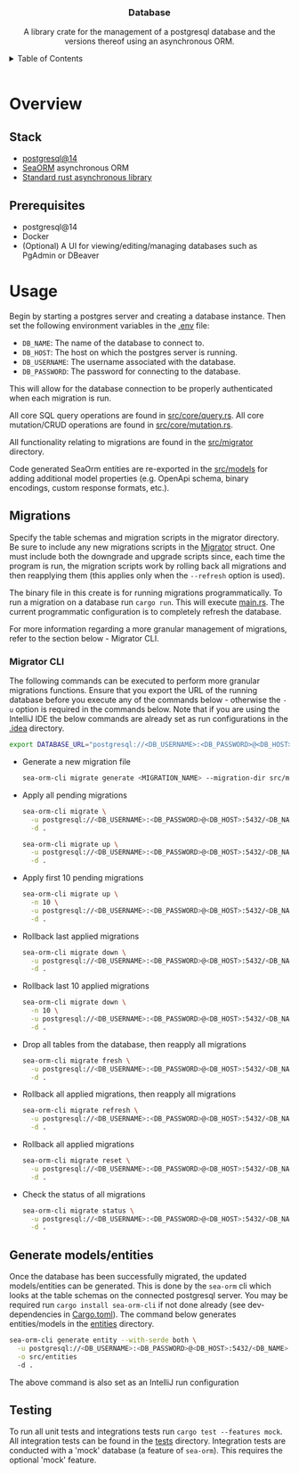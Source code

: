 <div align="center">
    <h3 align="center">Database</h3>
    <p align="center">
        A library crate for the management of a postgresql database and the versions thereof using an asynchronous ORM.
    </p>
</div>

<!-- TABLE OF CONTENTS -->
<details>
    <summary>Table of Contents</summary>
    <ol>
        <li><a href="#overview">Overview</a></li>
        <ol>
          <li><a href="#stack">Stack</a></li>
          <li><a href="#prerequisites">Prerequisites</a></li>
        </ol>
        <li><a href="#usage">Usage</a></li>
        <ol>
          <li><a href="#migrations">Migrations</a></li>
          <ol><li><a href="#cli">Migrator CLI</a></li></ol>
          <li><a href="#codegen">Generate models/entities</a></li>
          <li><a href="#testing">Testing</a></li>
        </ol>
    </ol>
</details>
<br />

<!-- OVERVIEW -->
# Overview

<!-- STACK -->
## Stack
* [postgresql@14](https://www.postgresql.org/)
* [SeaORM](https://www.sea-ql.org/SeaORM/) asynchronous ORM
* [Standard rust asynchronous library](https://docs.rs/async-std/latest/async_std/)

<!-- PREREQUISITES -->
## Prerequisites
* postgresql@14
* Docker
* (Optional) A UI for viewing/editing/managing databases such as PgAdmin or DBeaver

<!-- USAGE -->
# Usage
Begin by starting a postgres server and creating a database instance. Then set the following environment variables in
the [.env](.env) file:
* `DB_NAME`: The name of the database to connect to.
* `DB_HOST`: The host on which the postgres server is running.
* `DB_USERNAME`: The username associated with the database.
* `DB_PASSWORD`: The password for connecting to the database.

This will allow for the database connection to be properly authenticated when each migration is run.

All core SQL query operations are found in [src/core/query.rs](src/core/query.rs). All core mutation/CRUD operations
are found in [src/core/mutation.rs](src/core/mutation.rs).

All functionality relating to migrations are found in the [src/migrator](src/migrator) directory.

Code generated SeaOrm entities are re-exported in the [src/models](src/models) for adding additional model properties
(e.g. OpenApi schema, binary encodings, custom response formats, etc.).

<!-- MIGRATIONS -->
## Migrations
Specify the table schemas and migration scripts in the migrator directory. Be sure to include any new migrations
scripts in the [Migrator](src/migrator/mod.rs) struct. One must include both the downgrade and upgrade scripts since,
each time the program is run, the migration scripts work by rolling back all migrations and then reapplying them
(this applies only when the `--refresh` option is used).

The binary file in this create is for running migrations programmatically. To run a migration on a database run
`cargo run`. This will execute [main.rs](src/main.rs). The current programmatic configuration is to completely refresh
the database.

For more information regarding a more granular management of migrations, refer to the section below - Migrator CLI.

<!-- CLI -->
### Migrator CLI
The following commands can be executed to perform more granular migrations functions. Ensure that you export the URL
of the running database before you execute any of the commands below - otherwise the `-u` option is required in the
commands below. Note that if you are using the IntelliJ IDE the below commands are already set as run configurations
in the [.idea](.idea) directory.
```sh
export DATABASE_URL="postgresql://<DB_USERNAME>:<DB_PASSWORD>@<DB_HOST>:5432/<DB_NAME>"
```

- Generate a new migration file
  ```sh
  sea-orm-cli migrate generate <MIGRATION_NAME> --migration-dir src/migrator
  ```
- Apply all pending migrations
  ```sh
  sea-orm-cli migrate \
    -u postgresql://<DB_USERNAME>:<DB_PASSWORD>@<DB_HOST>:5432/<DB_NAME> \
    -d .
  ```
  ```sh
  sea-orm-cli migrate up \
    -u postgresql://<DB_USERNAME>:<DB_PASSWORD>@<DB_HOST>:5432/<DB_NAME> \
    -d .
  ```
- Apply first 10 pending migrations
  ```sh
  sea-orm-cli migrate up \
    -n 10 \
    -u postgresql://<DB_USERNAME>:<DB_PASSWORD>@<DB_HOST>:5432/<DB_NAME> \
    -d .
  ```
- Rollback last applied migrations
  ```sh
  sea-orm-cli migrate down \
    -u postgresql://<DB_USERNAME>:<DB_PASSWORD>@<DB_HOST>:5432/<DB_NAME> \
    -d .
  ```
- Rollback last 10 applied migrations
  ```sh
  sea-orm-cli migrate down \
    -n 10 \
    -u postgresql://<DB_USERNAME>:<DB_PASSWORD>@<DB_HOST>:5432/<DB_NAME> \
    -d .
  ```
- Drop all tables from the database, then reapply all migrations
  ```sh
  sea-orm-cli migrate fresh \
    -u postgresql://<DB_USERNAME>:<DB_PASSWORD>@<DB_HOST>:5432/<DB_NAME> \
    -d .
  ```
- Rollback all applied migrations, then reapply all migrations
  ```sh
  sea-orm-cli migrate refresh \
    -u postgresql://<DB_USERNAME>:<DB_PASSWORD>@<DB_HOST>:5432/<DB_NAME> \
    -d .
  ```
- Rollback all applied migrations
  ```sh
  sea-orm-cli migrate reset \
    -u postgresql://<DB_USERNAME>:<DB_PASSWORD>@<DB_HOST>:5432/<DB_NAME> \
    -d .
  ```
- Check the status of all migrations
  ```sh
  sea-orm-cli migrate status \
    -u postgresql://<DB_USERNAME>:<DB_PASSWORD>@<DB_HOST>:5432/<DB_NAME> \
    -d .
  ```

<!-- CODEGEN -->
## Generate models/entities
Once the database has been successfully migrated, the updated models/entities can be generated. This is done by the
`sea-orm` cli which looks at the table schemas on the connected postgresql server. You may be required run
`cargo install sea-orm-cli` if not done already (see dev-dependencies in [Cargo.toml](Cargo.toml)). The command below
generates entities/models in the [entities](src/entities) directory.
```sh
sea-orm-cli generate entity --with-serde both \
  -u postgresql://<DB_USERNAME>:<DB_PASSWORD>@<DB_HOST>:5432/<DB_NAME> \
  -o src/entities
  -d .
```
The above command is also set as an IntelliJ run configuration

<!-- TESTING -->
## Testing
To run all unit tests and integrations tests run `cargo test --features mock`. All integration tests can be found in
the [tests](tests) directory. Integration tests are conducted with a 'mock' database (a feature of `sea-orm`). This
requires the optional 'mock' feature.